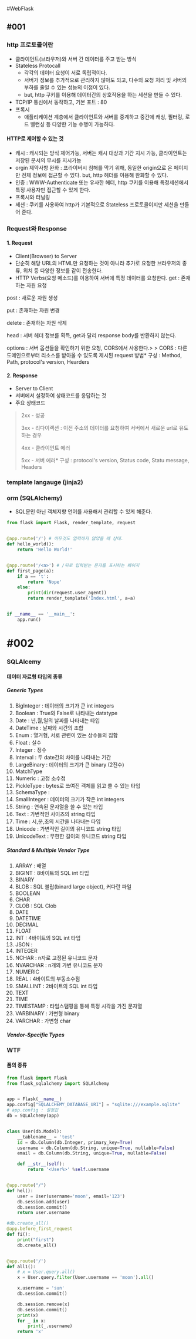 #WebFlask
## #001
### http 프로토콜이란
* 클라이언트(브라우저)와 서버 간 데이터를 주고 받는 방식
* Stateless Protocall
	* 각각의 데이터 요청이 서로 독립적이다.
	* 서버가 정보를 추가적으로 관리하지 않아도 되고, 다수의 요청 처리 및 서버의 부하를 줄일 수 있는 성능의 이점이 있다.
	* but, http 쿠키를 이용해 데이터간의 상호작용을 하는 세션을 만들 수 있다.
* TCP/IP 통신에서 동작하고, 기본 포트 : 80
* 프록시
	* 애플리케이션 계층에서 클라이언트와 서버를 중계하고 중간에 캐싱, 필터링, 로드 밸런싱 등 다양한 기능 수행이 가능하다.
#### HTTP로 제어할 수 있는 것
* 캐시 : 캐시되는 방식 제어가능, 서버는 캐시 대상과 기간 지시 가능, 클라이언트는 저장된 문서의 무시를 지시가능
* orgin 제약사항 완화 : 프라이버시 침해를 막기 위해, 동일한 origin으로 온 페이지만 전체 정보에 접근할 수 있다. but, http 헤더를 이용해 완화할 수 있다.
* 인증 : WWW-Authenticate 또는 유사한 헤더, http 쿠키를 이용해 특정세션에서 특정 사용자만 접근할 수 있게 한다.
* 프록시와 터널링
* 세션 : 쿠키를 사용하여 http가 기본적으로 Stateless 프로토콜이지만 세션을 만들어 준다.
### Request와 Response
#### 1. Request
* Client(Browser) to Server
* 단순히 해당 URL의 HTML만 요청하는 것이 아니라 추가로 요청한 브라우저의 종류, 위치 등 다양한 정보를 같이 전송한다.
* HTTP Verbs(요청 메소드)를 이용하여 서버에 특정 데이터를 요청한다.
get : 존재하는 자원 요청

post : 새로운 자원 생성

put : 존재하는 자원 변경

delete : 존재하는 자원 삭제

head : 서버 헤더 정보를 획득, get과 달리 response body를 반환하지 않는다.

options : 서버 옵션들을 확인하기 위한 요청, CORS에서 사용한다.> > CORS : 다른 도메인으로부터 리소스를 받아올 수 있도록 제시된 request 방법* 구성 : Method, Path, protocol's version, Hearders
#### 2. Response
* Server to Client
* 서버에서 설정하여 상태코드를 응답하는 것
* 주요 상태코드
> 2xx - 성공  
>   
> 3xx - 리다이렉션 : 이전 주소의 데이터를 요청하여 서버에서 새로운 url로 유도하는 경우  
>   
> 4xx - 클라이언트 에러  
>   
> 5xx - 서버 에러* 구성 : protocol's version, Status code, Statu message, Headers  
### template langauge (jinja2)
### orm (SQLAlchemy)
- SQL문인 아닌 객체지향 언어를 사용해서 관리할 수 있게 해준다.
```python
from flask import Flask, render_template, request


@app.route('/') # 아무것도 입력하지 않았을 때 상태.
def hello_world():
    return 'Hello World!'


@app.route('/<a>') # /뒤로 입력받는 문자를 표시하는 페이지
def first_page(a):
    if a == 't':
        return 'Nope'
    else:
        print(dir(request.user_agent))
        return render_template('Index.html', a=a)


if __name__ == '__main__':
    app.run()
```



# #002
### SQLAlcemy
#### 데이터 자료형 타입의 종류
##### Generic Types
1. BigInteger : 데이터의 크기가 큰 int integers
2. Boolean : True와 False로 나타내는 datatype
3. Date : 년,월,일의 날짜를 나타내는 타입
4. DateTime : 날짜와 시간의 조합
5. Enum : 열거형,  서로 관련이 있는 상수들의 집합
6. Float : 실수
7. Integer : 정수
8. Interval : 두 date간의 차이를 나타내는 기간
9. LargeBinary : 데이터의 크기가 큰 binary (2진수)
10. MatchType 
11. Numeric : 고정 소수점 
12. PickleType : bytes로 쓰여진 객체를 읽고 쓸 수 있는 타입
13. SchemaType : 
14. SmallInteger : 데이터의 크기가 작은 int integers
15. String : 연속된 문자열을 쓸 수 있는 타입
16. Text : 가변적인 사이즈의 string 타입
17. Time : 시,분,초의 시간을 나타내는 타입
18. Unicode : 가변적인 길이의 유니코드 string 타입
19. UnicodeText : 무한한 길이의 유니코드 string 타입


##### Standard & Multiple Vendor Type
1. ARRAY : 배열
2. BIGINT : 8바이트의 SQL int 타입
3. BINARY 
4. BLOB : SQL 블랍(binard large object), 커다란 파일
5. BOOLEAN 
6. CHAR 
7. CLOB : SQL Clob
8. DATE 
9. DATETIME 
10. DECIMAL 
11. FLOAT
12. INT : 4바이트의 SQL int 타입
13. JSON : 
14. INTEGER
15. NCHAR : n자로 고정된 유니코드 문자
16. NVARCHAR : n개의 가변 유니코드 문자
17. NUMERIC
18. REAL : 4바이트의 부동소수점 
19. SMALLINT : 2바이트의 SQL int 타입
20. TEXT
21. TIME
22. TIMESTAMP : 타임스탬핑을 통해 특정 시각을 가진 문자열 
23. VARBINARY : 가변형 binary
24. VARCHAR : 가변형 char

##### Vendor-Specific Types




### WTF
#### 폼의 종류
```python
from flask import Flask
from flask_sqlalchemy import SQLAlchemy


app = Flask(__name__)
app.config["SQLALCHEMY_DATABASE_URI"] = "sqlite:///example.sqlite"
# app.config : 설정값
db = SQLAlchemy(app)


class User(db.Model):
    __tablename__ = 'test'
    id = db.Column(db.Integer, primary_key=True)
    username = db.Column(db.String, unique=True, nullable=False)
    email = db.Column(db.String, unique=True, nullable=False)

    def __str__(self):
        return '<User%>' %self.username


@app.route("/")
def hel():
    user = User(username='moon', email='123')
    db.session.add(user)
    db.session.commit()
    return user.username

#db.create_all()
@app.before_first_request
def fi():
    print("first")
    db.create_all()


@app.route('/')
def all1():
    # x = User.query.all()
    x = User.query.filter(User.username == 'moon').all()

    x.username = 'sun'
    db.session.commit()

    db.session.remove(x)
    db.session.commit()
    print(x)
    for _ in x:
        print(_.username)
    return 'x'
```